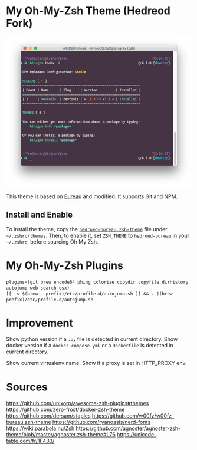 # My Oh-My-Zsh Theme (Hedreod Fork)

![](preview.png)

This theme is based on [Bureau](https://github.com/robbyrussell/oh-my-zsh/wiki/Themes#bureau) and modified. It supports Git and NPM.

## Install and Enable

To install the theme, copy the [`hedroed-bureau.zsh-theme`](hedroed-bureau.zsh-theme) file under `~/.zshrc/themes`.
Then, to enable it, set `ZSH_THEME` to `hedroed-bureau` in your `~/.zshrc`, before sourcing Oh My Zsh.


# My Oh-My-Zsh Plugins
```
plugins=(git brew encode64 phing colorize copydir copyfile dirhistory autojump web-search osx)
[[ -s $(brew --prefix)/etc/profile.d/autojump.sh ]] && . $(brew --prefix)/etc/profile.d/autojump.sh
```

# Improvement

Show python version if a `.py` file is detected in current directory.
Show docker version if a `docker-compose.yml` or a `Dockerfile` is detected in current directory.

Show current virtualenv name.
Show if a proxy is set in HTTP_PROXY env.



# Sources

https://github.com/unixorn/awesome-zsh-plugins#themes
https://github.com/zero-frost/docker-zsh-theme
https://github.com/dersam/staples
https://github.com/w00fz/w00fz-bureau.zsh-theme
https://github.com/ryanoasis/nerd-fonts
https://wiki.parabola.nu/Zsh
https://github.com/agnoster/agnoster-zsh-theme/blob/master/agnoster.zsh-theme#L76
https://unicode-table.com/fr/1F433/
